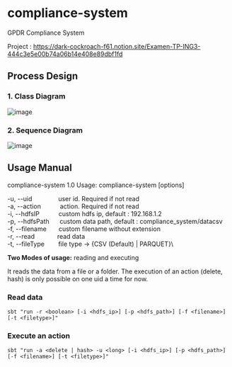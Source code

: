# compliance-system
GPDR Compliance System

Project : https://dark-cockroach-f61.notion.site/Examen-TP-ING3-444c3e5e00b74a06b14e408e89dbf1fd

## Process Design

### 1. Class Diagram

![image](https://user-images.githubusercontent.com/114408910/205469717-3765ee35-4bfd-40c6-a652-bbf98cbecd3e.png)

### 2. Sequence Diagram

![image](https://user-images.githubusercontent.com/114408910/205469734-5c35393b-c7dd-4e1e-9c01-bb764aeb134b.png)

## Usage Manual

compliance-system 1.0
Usage: compliance-system [options]

  -u, --uid <uid> &nbsp;&nbsp;&nbsp;&nbsp;&nbsp;&nbsp;&nbsp;&nbsp;&nbsp;&nbsp;&nbsp;&nbsp;&nbsp; user id. Required if not read\
  -a, --action &nbsp;&nbsp;&nbsp;&nbsp;&nbsp;&nbsp;&nbsp;&nbsp;&nbsp; action. Required if not read\
  -i, --hdfsIP <hdfsIP> &nbsp;&nbsp;&nbsp;&nbsp;&nbsp;&nbsp;&nbsp;&nbsp;&nbsp; custom hdfs ip, default : 192.168.1.2\
  -p, --hdfsPath <hdfsPath> &nbsp;&nbsp;&nbsp;&nbsp; custom data path, default : compliance_system/datacsv\
  -f, --filename <filename> &nbsp;&nbsp;&nbsp;&nbsp;&nbsp; custom filename without extension\
  -r, --read <read> &nbsp;&nbsp;&nbsp;&nbsp;&nbsp;&nbsp;&nbsp;&nbsp;&nbsp;&nbsp;&nbsp; read data\
  -t, --fileType <fileType> &nbsp;&nbsp;&nbsp;&nbsp;&nbsp;&nbsp; file type -> {CSV (Default) | PARQUET}\


**Two Modes of usage:** reading and executing

It reads the data from a file or a folder. The execution of an action (delete, hash) is only possible on one uid a time for now.

### Read data

``` sbt "run -r <boolean> [-i <hdfs_ip>] [-p <hdfs_path>] [-f <filename>] [-t <filetype>]" ```

### Execute an action

``` sbt "run -a <delete | hash> -u <long> [-i <hdfs_ip>] [-p <hdfs_path>] [-f <filename>] [-t <filetype>]" ```
